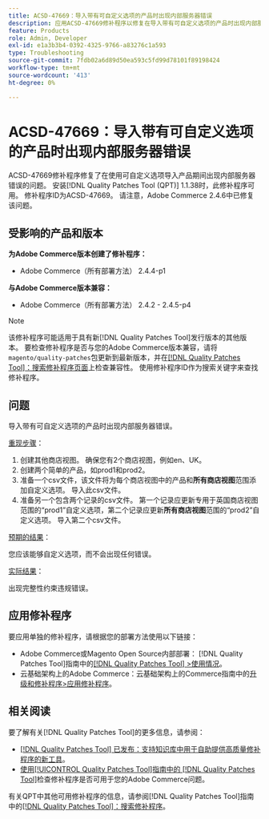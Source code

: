 ```yaml
---
title: ACSD-47669：导入带有可自定义选项的产品时出现内部服务器错误
description: 应用ACSD-47669修补程序以修复在导入带有可自定义选项的产品时出现内部服务器错误的Adobe Commerce问题。
feature: Products
role: Admin, Developer
exl-id: e1a3b3b4-0392-4325-9766-a83276c1a593
type: Troubleshooting
source-git-commit: 7fdb02a6d89d50ea593c5fd99d78101f89198424
workflow-type: tm+mt
source-wordcount: '413'
ht-degree: 0%

---
```


# ACSD-47669：导入带有可自定义选项的产品时出现内部服务器错误

ACSD-47669修补程序修复了在使用可自定义选项导入产品期间出现内部服务器错误的问题。 安装[!DNL Quality Patches Tool (QPT)] 1.1.38时，此修补程序可用。 修补程序ID为ACSD-47669。 请注意，Adobe Commerce 2.4.6中已修复该问题。

## 受影响的产品和版本

**为Adobe Commerce版本创建了修补程序：**

* Adobe Commerce（所有部署方法） 2.4.4-p1

**与Adobe Commerce版本兼容：**

* Adobe Commerce（所有部署方法） 2.4.2 - 2.4.5-p4

>[!NOTE]
>
>该修补程序可能适用于具有新[!DNL Quality Patches Tool]发行版本的其他版本。 要检查修补程序是否与您的Adobe Commerce版本兼容，请将`magento/quality-patches`包更新到最新版本，并在[[!DNL Quality Patches Tool]：搜索修补程序页面](https://experienceleague.adobe.com/tools/commerce-quality-patches/index.html?lang=zh-Hans)上检查兼容性。 使用修补程序ID作为搜索关键字来查找修补程序。

## 问题

导入带有可自定义选项的产品时出现内部服务器错误。

<u>重现步骤</u>：

1. 创建其他商店视图。 确保您有2个商店视图，例如en、UK。
1. 创建两个简单的产品，如prod1和prod2。
1. 准备一个csv文件，该文件将为每个商店视图中的产品和&#x200B;**所有商店视图**&#x200B;范围添加自定义选项。 导入此csv文件。
1. 准备另一个包含两个记录的csv文件。 第一个记录应更新专用于英国商店视图范围的“prod1”自定义选项，第二个记录应更新&#x200B;**所有商店视图**&#x200B;范围的“prod2”自定义选项。 导入第二个csv文件。

<u>预期的结果</u>：

您应该能够自定义选项，而不会出现任何错误。

<u>实际结果</u>：

出现完整性约束违规错误。

## 应用修补程序

要应用单独的修补程序，请根据您的部署方法使用以下链接：

* Adobe Commerce或Magento Open Source内部部署： [!DNL Quality Patches Tool]指南中的[[!DNL Quality Patches Tool] >使用情况](/help/tools/quality-patches-tool/usage.md)。
* 云基础架构上的Adobe Commerce：云基础架构上的Commerce指南中的[升级和修补程序>应用修补程序](https://experienceleague.adobe.com/docs/commerce-cloud-service/user-guide/develop/upgrade/apply-patches.html?lang=zh-Hans)。

## 相关阅读

要了解有关[!DNL Quality Patches Tool]的更多信息，请参阅：

* [[!DNL Quality Patches Tool] 已发布：支持知识库中用于自助提供高质量修补程序的新工具](https://experienceleague.adobe.com/zh-hans/docs/commerce-operations/tools/quality-patches-tool/quality-patches-tool-to-self-serve-quality-patches)。
* [使用[!UICONTROL Quality Patches Tool]指南中的 [!DNL Quality Patches Tool]](/help/tools/quality-patches-tool/patches-available-in-qpt/check-patch-for-magento-issue-with-magento-quality-patches.md)检查修补程序是否可用于您的Adobe Commerce问题。


有关QPT中其他可用修补程序的信息，请参阅[!DNL Quality Patches Tool]指南中的[[!DNL Quality Patches Tool]：搜索修补程序](https://experienceleague.adobe.com/tools/commerce-quality-patches/index.html?lang=zh-Hans)。
